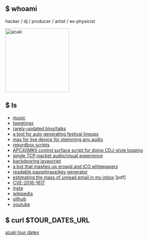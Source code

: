 ## $ whoami

hacker / dj / producer / artist / ex-physicist

<img src='https://user-images.githubusercontent.com/549654/62085872-7d6d1600-b211-11e9-82fb-8f202a1fa702.jpg' alt='azuki' width='200'>

## $ ls

* [music](https://soundcloud.com/azuki)
* [tweetings](https://twitter.com/bcrypt)
* [rarely-updated blog/talks](https://diracdeltas.github.io/blog)
* [a tool for auto generating festival lineups](https://diracdeltas.github.io/festival)
* [max for live device for stemming any
  audio](https://github.com/diracdeltas/spleeter4max)
* [rekordbox scripts](https://github.com/diracdeltas/rekordbox-scripts)
* [APC40MKII control surface script for doing CDJ-style
  looping](https://github.com/diracdeltas/apc40mk2)
* [single TCP-packet audio/visual experience](http://packet.city)
* [backdooring javascript](https://diracdeltas.github.io/blog/backdooring-js/)
* [a bot that mashes up erowid and ICO whitepapers](https://twitter.com/icowid)
* [readable passphrase/key generator](https://diracdeltas.github.io/niceware/)
* [estimating the mass of unread email in my inbox](http://web.mit.edu/zyan/Public/fermi.pdf) [pdf]
* [CVE-2016-1617](https://github.com/diracdeltas/sniffly/tree/master)
* [insta](https://instagram.com/azukipix)
* [wikipedia](https://en.wikipedia.org/wiki/Yan_Zhu)
* [github](https://github.com/diracdeltas)
* [youtube](https://youtube.com/yanxz)

## $ curl $TOUR\_DATES\_URL

<a href="https://www.songkick.com/artists/1438922" class="songkick-widget"
data-theme="dark" data-track-button="on" data-detect-style="true"
data-background-color="transparent" data-locale="en">azuki tour dates</a>
<script src="https://widget.songkick.com/1438922/widget.js"></script>
